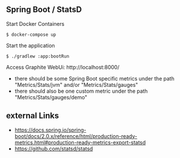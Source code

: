 Spring Boot / StatsD
--------------------

Start Docker Containers
```shell
$ docker-compose up
```

Start the application
```shell
$ ./gradlew :app:bootRun
```

Access Graphite WebUi: http://localhost:8000/

* there should be some Spring Boot specific metrics under the path "Metrics/Stats/jvm" and/or "Metrics/Stats/gauges"
* there should also be one custom metric under the path "Metrics/Stats/gauges/demo"

## external Links

* https://docs.spring.io/spring-boot/docs/2.0.x/reference/html/production-ready-metrics.html#production-ready-metrics-export-statsd
* https://github.com/statsd/statsd